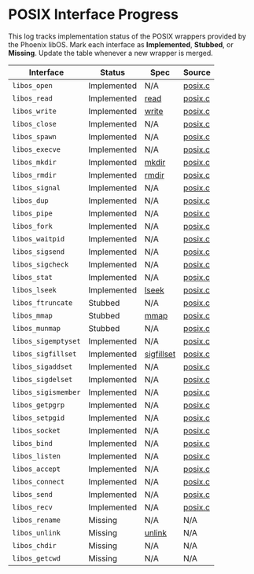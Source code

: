 # POSIX Interface Progress

This log tracks implementation status of the POSIX wrappers provided by the Phoenix libOS.  Mark each interface as **Implemented**, **Stubbed**, or **Missing**.  Update the table whenever a new wrapper is merged.

| Interface | Status | Spec | Source |
|-----------|--------|------|--------|
| `libos_open` | Implemented | N/A | [posix.c](../libos/posix.c) |
| `libos_read` | Implemented | [read](ben-books/susv4-2018/functions/read.html) | [posix.c](../libos/posix.c) |
| `libos_write` | Implemented | [write](ben-books/susv4-2018/utilities/write.html) | [posix.c](../libos/posix.c) |
| `libos_close` | Implemented | N/A | [posix.c](../libos/posix.c) |
| `libos_spawn` | Implemented | N/A | [posix.c](../libos/posix.c) |
| `libos_execve` | Implemented | N/A | [posix.c](../libos/posix.c) |
| `libos_mkdir` | Implemented | [mkdir](ben-books/susv4-2018/utilities/mkdir.html) | [posix.c](../libos/posix.c) |
| `libos_rmdir` | Implemented | [rmdir](ben-books/susv4-2018/utilities/rmdir.html) | [posix.c](../libos/posix.c) |
| `libos_signal` | Implemented | N/A | [posix.c](../libos/posix.c) |
| `libos_dup` | Implemented | N/A | [posix.c](../libos/posix.c) |
| `libos_pipe` | Implemented | N/A | [posix.c](../libos/posix.c) |
| `libos_fork` | Implemented | N/A | [posix.c](../libos/posix.c) |
| `libos_waitpid` | Implemented | N/A | [posix.c](../libos/posix.c) |
| `libos_sigsend` | Implemented | N/A | [posix.c](../libos/posix.c) |
| `libos_sigcheck` | Implemented | N/A | [posix.c](../libos/posix.c) |
| `libos_stat` | Implemented | N/A | [posix.c](../libos/posix.c) |
| `libos_lseek` | Implemented | [lseek](ben-books/susv4-2018/functions/lseek.html) | [posix.c](../libos/posix.c) |
| `libos_ftruncate` | Stubbed | N/A | [posix.c](../libos/posix.c) |
| `libos_mmap` | Stubbed | [mmap](ben-books/susv4-2018/functions/mmap.html) | [posix.c](../libos/posix.c) |
| `libos_munmap` | Stubbed | N/A | [posix.c](../libos/posix.c) |
| `libos_sigemptyset` | Implemented | N/A | [posix.c](../libos/posix.c) |
| `libos_sigfillset` | Implemented | [sigfillset](ben-books/susv4-2018/functions/sigfillset.html) | [posix.c](../libos/posix.c) |
| `libos_sigaddset` | Implemented | N/A | [posix.c](../libos/posix.c) |
| `libos_sigdelset` | Implemented | N/A | [posix.c](../libos/posix.c) |
| `libos_sigismember` | Implemented | N/A | [posix.c](../libos/posix.c) |
| `libos_getpgrp` | Implemented | N/A | [posix.c](../libos/posix.c) |
| `libos_setpgid` | Implemented | N/A | [posix.c](../libos/posix.c) |
| `libos_socket` | Implemented | N/A | [posix.c](../libos/posix.c) |
| `libos_bind` | Implemented | N/A | [posix.c](../libos/posix.c) |
| `libos_listen` | Implemented | N/A | [posix.c](../libos/posix.c) |
| `libos_accept` | Implemented | N/A | [posix.c](../libos/posix.c) |
| `libos_connect` | Implemented | N/A | [posix.c](../libos/posix.c) |
| `libos_send` | Implemented | N/A | [posix.c](../libos/posix.c) |
| `libos_recv` | Implemented | N/A | [posix.c](../libos/posix.c) |
| `libos_rename` | Missing | N/A | N/A |
| `libos_unlink` | Missing | [unlink](ben-books/susv4-2018/utilities/unlink.html) | N/A |
| `libos_chdir` | Missing | N/A | N/A |
| `libos_getcwd` | Missing | N/A | N/A |

